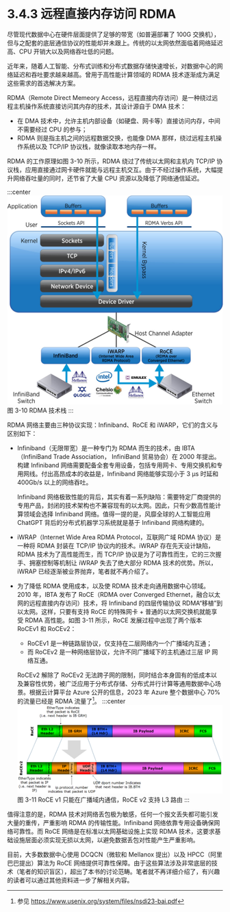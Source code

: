 # 3.4.3 远程直接内存访问 RDMA

尽管现代数据中心在硬件层面提供了足够的带宽（如普遍部署了 100G 交换机），但与之配套的底层通信协议的性能却并未跟上。传统的以太网依然面临着网络延迟高、CPU 开销大以及网络吞吐低的问题。

近年来，随着人工智能、分布式训练和分布式数据存储快速增长，对数据中心的网络延迟和吞吐要求越来越高。曾用于高性能计算领域的 RDMA 技术逐渐成为满足这些需求的首选解决方案。

RDMA（Remote Direct Memeory Access，远程直接内存访问）是一种绕过远程主机操作系统直接访问其内存的技术，其设计源自于 DMA 技术：
- 在 DMA 技术中，允许主机内部设备（如硬盘、网卡等）直接访问内存，中间不需要经过 CPU 的参与；
- RDMA 则是指主机之间的远程数据交换，也能像 DMA 那样，绕过远程主机操作系统以及 TCP/IP 协议栈，就像读取本地内存一样。

RDMA 的工作原理如图 3-10 所示，RDMA 绕过了传统以太网和主机内 TCP/IP 协议栈，应用直接通过网卡硬件就能与远程主机交互。由于不经过操作系统，大幅提升网络吞吐量的同时，还节省了大量 CPU 资源以及降低了网络通信延迟。

:::center
  ![](../assets/RDMA.png)<br/>
  图 3-10  RDMA 技术栈
:::

RDMA 网络主要由三种协议实现：Infiniband、RoCE 和 iWARP，它们的含义与区别如下：

- Infiniband（无限带宽）是一种专门为 RDMA 而生的技术，由 IBTA（InfiniBand Trade Association，
InfiniBand 贸易协会）在 2000 年提出。构建 Infiniband 网络需要配备全套专用设备，包括专用网卡、专用交换机和专用网线。付出高昂成本的收益是，Infiniband 网络能够实现小于 3 μs 时延和 400Gb/s 以上的网络吞吐。
	
	Infiniband 网络极致性能的背后，其实有着一系列缺陷：需要特定厂商提供的专用产品，封闭的技术架构也不兼容现有的以太网。因此，只有少数高性能计算领域会选择 Infiniband 网络。值得一提的是，风靡全球的人工智能应用 ChatGPT 背后的分布式机器学习系统就是基于 Infiniband 网络构建的。
- iWRAP（Internet Wide Area RDMA Protocol，互联网广域 RDMA 协议）是一种将 RDMA 封装在 TCP/IP 协议内的技术。iWRAP 存在先天设计缺陷，RDMA 技术为了高性能而生，而 TCP/IP 协议是为了可靠性而生，它的三次握手、拥塞控制等机制让 iWRAP 失去了绝大部分 RDMA 技术的优势。所以，iWRAP 已经逐渐被业界抛弃，笔者就不再介绍了。
- 为了降低 RDMA 使用成本，以及使 RDMA 技术走向通用数据中心领域。2010 年，IBTA 发布了 RoCE（RDMA over Converged Ethernet，融合以太网的远程直接内存访问）技术，将 Infiniband 的四层传输协议 RDMA“移植”到以太网。这样，只要有支持 RoCE 的特殊网卡 + 普通的以太网交换机就能享受 RDMA 高性能。如图 3-11 所示，RoCE 发展过程中出现了两个版本 RoCEv1 和 RoCEv2：
	- RoCEv1 是一种链路层协议，仅支持在二层网络内一个广播域内互通；
	- 而 RoCEv2 是一种网络层协议，允许不同广播域下的主机通过三层 IP 网络互通。

	RoCEv2 解除了 RoCEv2 无法跨子网的限制，同时结合本身固有的低成本以及兼容性优势，被广泛应用于分布式存储、分布式并行计算等通用数据中心场景。根据云计算平台 Azure 公开的信息，2023 年 Azure 整个数据中心 70% 的流量已经是 RDMA 流量了[^1]。
:::center
  ![](../assets/RoCE_Header_format.png)<br/>
  图 3-11 RoCE v1 只能在广播域内通信，RoCE v2 支持 L3 路由
:::

值得注意的是，RDMA 技术对网络丢包极为敏感，任何一个报文丢失都可能引发大量的重传，严重影响 RDMA 的传输性能。Infiniband 网络依靠专用设备确保网络可靠性。而 RoCE 网络是在标准以太网基础设施上实现 RDMA 技术，这要求基础设施层面必须实现无损以太网，以避免数据丢包对性能产生严重影响。

目前，大多数数据中心使用 DCQCN（微软和 Mellanox 提出）以及 HPCC（阿里巴巴提出）算法为 RoCE 网络提供可靠性保障。由于这些算法涉及非常底层的技术（笔者的知识盲区），超出了本书的讨论范畴。笔者就不再详细介绍了，有兴趣的读者可以通过其他资料进一步了解相关内容。


[^1]: 参见 https://www.usenix.org/system/files/nsdi23-bai.pdf

